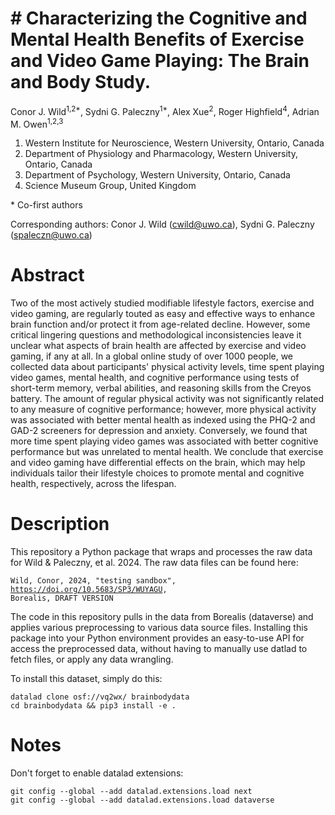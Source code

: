 # # Characterizing the Cognitive and Mental Health Benefits of Exercise and Video Game Playing: The Brain and Body Study.

Conor J. Wild<sup>1,2*</sup>, Sydni G. Paleczny<sup>1*</sup>, Alex Xue<sup>2</sup>, Roger Highfield<sup>4</sup>, Adrian M. Owen<sup>1,2,3</sup>

1. Western Institute for Neuroscience, Western University, Ontario, Canada
2. Department of Physiology and Pharmacology, Western University, Ontario, Canada
3. Department of Psychology, Western University, Ontario, Canada
4. Science Museum Group, United Kingdom

\* Co-first authors

Corresponding authors: Conor J. Wild (cwild@uwo.ca), Sydni G. Paleczny (spaleczn@uwo.ca)

# Abstract
Two of the most actively studied modifiable lifestyle factors, exercise and video gaming, are regularly touted as easy and effective ways to enhance brain function and/or protect it from age-related decline. However, some critical lingering questions and methodological inconsistencies leave it unclear what aspects of brain health are affected by exercise and video gaming, if any at all. In a global online study of over 1000 people, we collected data about participants' physical activity levels, time spent playing video games, mental health, and cognitive performance using tests of short-term memory, verbal abilities, and reasoning skills from the Creyos battery. The amount of regular physical activity was not significantly related to any measure of cognitive performance; however, more physical activity was associated with better mental health as indexed using the PHQ-2 and GAD-2 screeners for depression and anxiety. Conversely, we found that more time spent playing video games was associated with better cognitive performance but was unrelated to mental health. We conclude that exercise and video gaming have differential effects on the brain, which may help individuals tailor their lifestyle choices to promote mental and cognitive health, respectively, across the lifespan.

# Description
This repository a Python package that wraps and processes the raw data for Wild & Paleczny, et al. 2024. The raw data files can be found here:

<code>Wild, Conor, 2024, "testing sandbox", https://doi.org/10.5683/SP3/WUYAGU, Borealis, DRAFT VERSION</code>

The code in this repository pulls in the data from Borealis (dataverse) and applies various preprocessing to various data source files. Installing this package into your Python environment provides an easy-to-use API for access the preprocessed data, without having to manually use datlad to fetch files, or apply any data wrangling.

To install this dataset, simply do this:
```
datalad clone osf://vq2wx/ brainbodydata
cd brainbodydata && pip3 install -e .
```

# Notes

Don't forget to enable datalad extensions:
```
git config --global --add datalad.extensions.load next
git config --global --add datalad.extensions.load dataverse
```